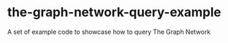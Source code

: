 # the-graph-network-query-example
A set of example code to showcase how to query The Graph Network 

